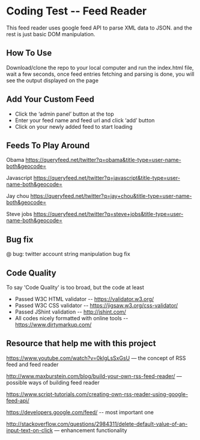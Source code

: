 # Coding Test -- Feed Reader

This feed reader uses google feed API to parse XML data to JSON. and the rest is just basic DOM manipulation.

## How To Use

Download/clone the repo to your local computer and run the index.html file, wait a few seconds, once feed entries fetching and parsing is done, you will see the output displayed on the page


## Add Your Custom Feed

+ Click the ‘admin panel’ button at the top
+ Enter your feed name and feed url and click ‘add’ button
+ Click on your newly added feed to start loading

## Feeds To Play Around

Obama
https://queryfeed.net/twitter?q=obama&title-type=user-name-both&geocode=

Javascript
https://queryfeed.net/twitter?q=javascript&title-type=user-name-both&geocode=

Jay chou
https://queryfeed.net/twitter?q=jay+chou&title-type=user-name-both&geocode=

Steve jobs
https://queryfeed.net/twitter?q=steve+jobs&title-type=user-name-both&geocode=

## Bug fix
@ bug: twitter account string manipulation bug fix

## Code Quality
To say 'Code Quality' is too broad, but the code at least

+ Passed W3C HTML validator  -- https://validator.w3.org/
+ Passed W3C CSS validator  -- https://jigsaw.w3.org/css-validator/
+ Passed JShint validation -- http://jshint.com/
+ All codes nicely formatted with online tools  -- https://www.dirtymarkup.com/

## Resource that help me with this project

https://www.youtube.com/watch?v=0klgLsSxGsU  — the concept of RSS feed and feed reader

http://www.maxburstein.com/blog/build-your-own-rss-feed-reader/  — possible ways of building feed reader

https://www.script-tutorials.com/creating-own-rss-reader-using-google-feed-api/

https://developers.google.com/feed/ -- most important one

http://stackoverflow.com/questions/2984311/delete-default-value-of-an-input-text-on-click   — enhancement functionality
